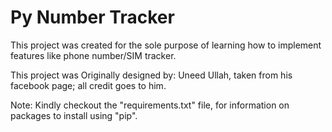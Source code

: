 # Py Number Tracker
This project was created for the sole purpose of learning how to implement features like phone number/SIM tracker.

This project was Originally designed by: Uneed Ullah, taken from his facebook page; all credit goes to him.

Note: Kindly checkout the "requirements.txt" file, for information on packages to install using "pip".